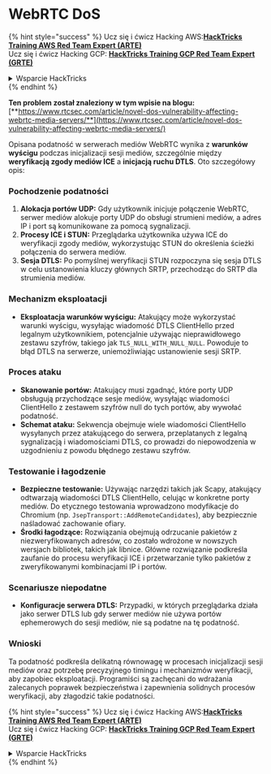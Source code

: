 # WebRTC DoS

{% hint style="success" %}
Ucz się i ćwicz Hacking AWS:<img src="../../.gitbook/assets/arte.png" alt="" data-size="line">[**HackTricks Training AWS Red Team Expert (ARTE)**](https://training.hacktricks.xyz/courses/arte)<img src="../../.gitbook/assets/arte.png" alt="" data-size="line">\
Ucz się i ćwicz Hacking GCP: <img src="../../.gitbook/assets/grte.png" alt="" data-size="line">[**HackTricks Training GCP Red Team Expert (GRTE)**<img src="../../.gitbook/assets/grte.png" alt="" data-size="line">](https://training.hacktricks.xyz/courses/grte)

<details>

<summary>Wsparcie HackTricks</summary>

* Sprawdź [**plany subskrypcyjne**](https://github.com/sponsors/carlospolop)!
* **Dołącz do** 💬 [**grupy Discord**](https://discord.gg/hRep4RUj7f) lub [**grupy telegram**](https://t.me/peass) lub **śledź** nas na **Twitterze** 🐦 [**@hacktricks\_live**](https://twitter.com/hacktricks\_live)**.**
* **Podziel się sztuczkami hackingowymi, przesyłając PR-y do** [**HackTricks**](https://github.com/carlospolop/hacktricks) i [**HackTricks Cloud**](https://github.com/carlospolop/hacktricks-cloud) repozytoriów github.

</details>
{% endhint %}

**Ten problem został znaleziony w tym wpisie na blogu:** [**https://www.rtcsec.com/article/novel-dos-vulnerability-affecting-webrtc-media-servers/**](https://www.rtcsec.com/article/novel-dos-vulnerability-affecting-webrtc-media-servers/)

Opisana podatność w serwerach mediów WebRTC wynika z **warunków wyścigu** podczas inicjalizacji sesji mediów, szczególnie między **weryfikacją zgody mediów ICE** a **inicjacją ruchu DTLS**. Oto szczegółowy opis:

### Pochodzenie podatności

1. **Alokacja portów UDP:** Gdy użytkownik inicjuje połączenie WebRTC, serwer mediów alokuje porty UDP do obsługi strumieni mediów, a adres IP i port są komunikowane za pomocą sygnalizacji.
2. **Procesy ICE i STUN:** Przeglądarka użytkownika używa ICE do weryfikacji zgody mediów, wykorzystując STUN do określenia ścieżki połączenia do serwera mediów.
3. **Sesja DTLS:** Po pomyślnej weryfikacji STUN rozpoczyna się sesja DTLS w celu ustanowienia kluczy głównych SRTP, przechodząc do SRTP dla strumienia mediów.

### Mechanizm eksploatacji

* **Eksploatacja warunków wyścigu:** Atakujący może wykorzystać warunki wyścigu, wysyłając wiadomość DTLS ClientHello przed legalnym użytkownikiem, potencjalnie używając nieprawidłowego zestawu szyfrów, takiego jak `TLS_NULL_WITH_NULL_NULL`. Powoduje to błąd DTLS na serwerze, uniemożliwiając ustanowienie sesji SRTP.

### Proces ataku

* **Skanowanie portów:** Atakujący musi zgadnąć, które porty UDP obsługują przychodzące sesje mediów, wysyłając wiadomości ClientHello z zestawem szyfrów null do tych portów, aby wywołać podatność.
* **Schemat ataku:** Sekwencja obejmuje wiele wiadomości ClientHello wysyłanych przez atakującego do serwera, przeplatanych z legalną sygnalizacją i wiadomościami DTLS, co prowadzi do niepowodzenia w uzgodnieniu z powodu błędnego zestawu szyfrów.

### Testowanie i łagodzenie

* **Bezpieczne testowanie:** Używając narzędzi takich jak Scapy, atakujący odtwarzają wiadomości DTLS ClientHello, celując w konkretne porty mediów. Do etycznego testowania wprowadzono modyfikacje do Chromium (np. `JsepTransport::AddRemoteCandidates`), aby bezpiecznie naśladować zachowanie ofiary.
* **Środki łagodzące:** Rozwiązania obejmują odrzucanie pakietów z niezweryfikowanych adresów, co zostało wdrożone w nowszych wersjach bibliotek, takich jak libnice. Główne rozwiązanie podkreśla zaufanie do procesu weryfikacji ICE i przetwarzanie tylko pakietów z zweryfikowanymi kombinacjami IP i portów.

### Scenariusze niepodatne

* **Konfiguracje serwera DTLS:** Przypadki, w których przeglądarka działa jako serwer DTLS lub gdy serwer mediów nie używa portów ephemerowych do sesji mediów, nie są podatne na tę podatność.

### Wnioski

Ta podatność podkreśla delikatną równowagę w procesach inicjalizacji sesji mediów oraz potrzebę precyzyjnego timingu i mechanizmów weryfikacji, aby zapobiec eksploatacji. Programiści są zachęcani do wdrażania zalecanych poprawek bezpieczeństwa i zapewnienia solidnych procesów weryfikacji, aby złagodzić takie podatności.

{% hint style="success" %}
Ucz się i ćwicz Hacking AWS:<img src="../../.gitbook/assets/arte.png" alt="" data-size="line">[**HackTricks Training AWS Red Team Expert (ARTE)**](https://training.hacktricks.xyz/courses/arte)<img src="../../.gitbook/assets/arte.png" alt="" data-size="line">\
Ucz się i ćwicz Hacking GCP: <img src="../../.gitbook/assets/grte.png" alt="" data-size="line">[**HackTricks Training GCP Red Team Expert (GRTE)**<img src="../../.gitbook/assets/grte.png" alt="" data-size="line">](https://training.hacktricks.xyz/courses/grte)

<details>

<summary>Wsparcie HackTricks</summary>

* Sprawdź [**plany subskrypcyjne**](https://github.com/sponsors/carlospolop)!
* **Dołącz do** 💬 [**grupy Discord**](https://discord.gg/hRep4RUj7f) lub [**grupy telegram**](https://t.me/peass) lub **śledź** nas na **Twitterze** 🐦 [**@hacktricks\_live**](https://twitter.com/hacktricks\_live)**.**
* **Podziel się sztuczkami hackingowymi, przesyłając PR-y do** [**HackTricks**](https://github.com/carlospolop/hacktricks) i [**HackTricks Cloud**](https://github.com/carlospolop/hacktricks-cloud) repozytoriów github.

</details>
{% endhint %}
